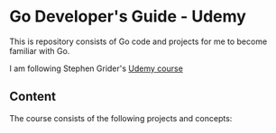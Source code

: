 # Go Developer's Guide - Udemy

This is repository consists of Go code and projects for me to become familiar with Go.

I am following Stephen Grider's [Udemy course](https://www.udemy.com/course/go-the-complete-developers-guide/)

## Content

The course consists of the following projects and concepts:
